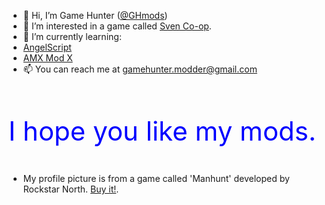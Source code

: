 - 👋 Hi, I’m Game Hunter (<a href="https://github.com/GHmods">@GHmods</a>)
- 👀 I’m interested in a game called <a href="https://store.steampowered.com/app/225840/Sven_Coop/">Sven Co-op</a>.
- 🌱 I’m currently learning:<br>
- <a href="https://www.angelcode.com/">AngelScript</a>
- <a href="https://www.amxmodx.org/">AMX Mod X</a>
- 📫 You can reach me at gamehunter.modder@gmail.com
<br><br>

<p style="color:blue;font-size:300%">I hope you like my mods.</p>

- My profile picture is from a game called 'Manhunt' developed by Rockstar North. <a href="https://store.steampowered.com/app/12130/Manhunt/">Buy it!</a>.
<!---
GHmods/GHmods is a ✨ special ✨ repository because its `README.md` (this file) appears on your GitHub profile.
You can click the Preview link to take a look at your changes.
--->
